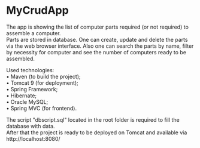 # MyCrudApp 
The app is showing the list of computer parts required (or not required) to assemble a computer.  
Parts are stored in database. One can create, update and delete the parts via the web browser interface. Also one can search the parts by name, filter by necessity for computer and see the number of computers ready to be assembled.

Used technologies:  
	• Maven (to build the project);  
	• Tomcat 9 (for deployment);  
	• Spring Framework;  
	• Hibernate;  
	• Oracle MySQL;  
	• Spring MVC (for frontend).
 
The script "dbscript.sql" located in the root folder is required to fill the database with data.  
After that the project is ready to be deployed on Tomcat and available via  
http://localhost:8080/
